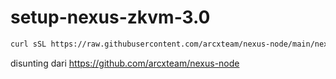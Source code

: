 # setup-nexus-zkvm-3.0
```bash
curl sSL https://raw.githubusercontent.com/arcxteam/nexus-node/main/nexus.sh | bash
```
disunting dari https://github.com/arcxteam/nexus-node
